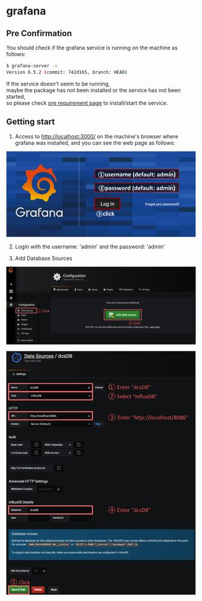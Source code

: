 # grafana

## Pre Confirmation

You should check if the grafana service is running on the machine as follows:

```bash
$ grafana-server -v
Version 6.5.2 (commit: 742d165, branch: HEAD)
```

If the service doesn't seem to be running,<br>
maybe the package has not been installed or the service has not been started, <br>
so please check [pre requirement page](requirements.md) to install/start the service.

## Getting start

1. Access to [http://localhost:3000/](http://localhost:3000/) on the machine's browser where grafana was installed, and you can see the web page as follows:

![grafana top](images/demo_grafana_top.png)

2. Login with the username: 'admin' and the password: 'admin'

3. Add Database Sources


![grafana add db source](images/demo_grafana_db_source_1.png)

![grafana add db source config](images/demo_grafana_db_source_2.png)

